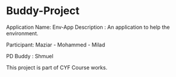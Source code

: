 # Buddy-Project

Application Name: Env-App
Description :
An application to help the environment.

Participant:
Maziar - Mohammed - Milad

PD Buddy : 
Shmuel

This project is part of CYF Course works.

